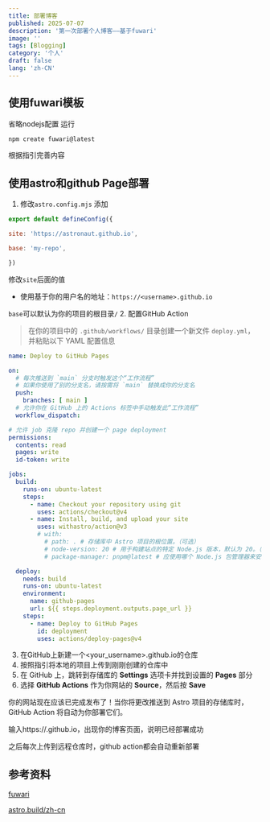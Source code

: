 ```yaml
---
title: 部署博客
published: 2025-07-07
description: '第一次部署个人博客——基于fuwari'
image: ''
tags: [Blogging]
category: '个人'
draft: false 
lang: 'zh-CN'
---
```

## 使用fuwari模板
省略nodejs配置
运行
```sh
npm create fuwari@latest
```
根据指引完善内容

## 使用astro和github Page部署
1. 修改`astro.config.mjs`
添加
```js
export default defineConfig({

site: 'https://astronaut.github.io',

base: 'my-repo',

})
```
修改`site`后面的值
- 使用基于你的用户名的地址：`https://<username>.github.io`

`base`可以默认为你的项目的根目录`/`
2. 配置GitHub Action
>在你的项目中的 `.github/workflows/` 目录创建一个新文件 `deploy.yml`，并粘贴以下 YAML 配置信息

```yml
name: Deploy to GitHub Pages

on:
  # 每次推送到 `main` 分支时触发这个“工作流程”
  # 如果你使用了别的分支名，请按需将 `main` 替换成你的分支名
  push:
    branches: [ main ]
  # 允许你在 GitHub 上的 Actions 标签中手动触发此“工作流程”
  workflow_dispatch:

# 允许 job 克隆 repo 并创建一个 page deployment
permissions:
  contents: read
  pages: write
  id-token: write

jobs:
  build:
    runs-on: ubuntu-latest
    steps:
      - name: Checkout your repository using git
        uses: actions/checkout@v4
      - name: Install, build, and upload your site
        uses: withastro/action@v3
        # with:
          # path: . # 存储库中 Astro 项目的根位置。（可选）
          # node-version: 20 # 用于构建站点的特定 Node.js 版本，默认为 20。（可选）
          # package-manager: pnpm@latest # 应使用哪个 Node.js 包管理器来安装依赖项和构建站点。会根据存储库中的 lockfile 自动检测。（可选）

  deploy:
    needs: build
    runs-on: ubuntu-latest
    environment:
      name: github-pages
      url: ${{ steps.deployment.outputs.page_url }}
    steps:
      - name: Deploy to GitHub Pages
        id: deployment
        uses: actions/deploy-pages@v4
```
3. 在GitHub上新建一个<your_username>.github.io的仓库
4. 按照指引将本地的项目上传到刚刚创建的仓库中
5. 在 GitHub 上，跳转到存储库的 **Settings** 选项卡并找到设置的 **Pages** 部分
6. 选择 **GitHub Actions** 作为你网站的 **Source**，然后按 **Save**

你的网站现在应该已完成发布了！当你将更改推送到 Astro 项目的存储库时，GitHub Action 将自动为你部署它们。

输入https://<username>.github.io，出现你的博客页面，说明已经部署成功

之后每次上传到远程仓库时，github action都会自动重新部署
## 参考资料
[fuwari](https://github.com/saicaca/fuwari?tab=readme-ov-file)

[astro.build/zh-cn](https://docs.astro.build/zh-cn/guides/deploy/github/)